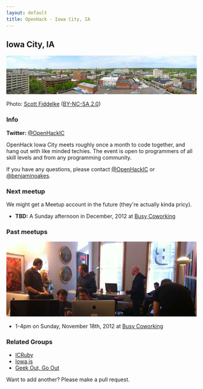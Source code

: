 ```yaml
---
layout: default
title: OpenHack - Iowa City, IA
---
```


## Iowa City, IA

![Panorama of Iowa City](/iowa_city/scottfidd_iowa_city_panorama.jpg)

Photo: [Scott Fiddelke](http://www.flickr.com/photos/scottfidd/7084756573/) ([BY-NC-SA 2.0](http://creativecommons.org/licenses/by-nc-sa/2.0/))

### Info

**Twitter:** [@OpenHackIC](http://twitter.com/OpenHackIC)

OpenHack Iowa City meets roughly once a month to code together, and hang out with like minded techies. The event is open to programmers of all skill levels and from any programming community.

If you have any questions, please contact [@OpenHackIC](http://twitter.com/OpenHackIC) or [@benjaminoakes](http://twitter.com/benjaminoakes).

### Next meetup

We might get a Meetup account in the future (they're actually kinda pricy).

* **TBD:** A Sunday afternoon in December, 2012 at [Busy Coworking](http://busycoworking.com/)

### Past meetups

![First Meetup](/iowa_city/benjaminoakes_first_meetup.jpg)

* 1-4pm on Sunday, November 18th, 2012 at [Busy Coworking](http://busycoworking.com/)

### Related Groups

* [ICRuby](http://www.icruby.org/)
* [Iowa.js](http://www.iowajs.org/)
* [Geek Out, Go Out](http://www.meetup.com/GeekOutGoOut/)

Want to add another?  Please make a pull request.
